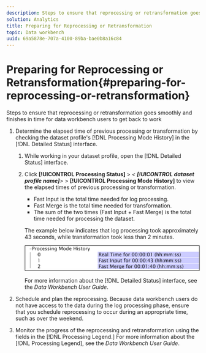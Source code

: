 ```yaml
---
description: Steps to ensure that reprocessing or retransformation goes smoothly and finishes in time for data workbench users to get back to work
solution: Analytics
title: Preparing for Reprocessing or Retransformation
topic: Data workbench
uuid: 69a5878e-707a-4100-89ba-bae0b8a16c84
---
```


# Preparing for Reprocessing or Retransformation{#preparing-for-reprocessing-or-retransformation}

Steps to ensure that reprocessing or retransformation goes smoothly and finishes in time for data workbench users to get back to work

1. Determine the elapsed time of previous processing or transformation by checking the dataset profile's [!DNL Processing Mode History] in the [!DNL Detailed Status] interface.

    1. While working in your dataset profile, open the [!DNL Detailed Status] interface. 
    1. Click **[!UICONTROL Processing Status]** > *< **[!UICONTROL dataset profile name]**>* > **[!UICONTROL Processing Mode History]** to view the elapsed times of previous processing or transformation.

        * Fast Input is the total time needed for log processing. 
        * Fast Merge is the total time needed for transformation. 
        * The sum of the two times (Fast Input + Fast Merge) is the total time needed for processing the dataset.

       The example below indicates that log processing took approximately 43 seconds, while transformation took less than 2 minutes.

       ![](assets/vis_DetailedStatus_ProcessingModeHistory.png)

       For more information about the [!DNL Detailed Status] interface, see the *Data Workbench User Guide*.

1. Schedule and plan the reprocessing. Because data workbench users do not have access to the data during the log processing phase, ensure that you schedule reprocessing to occur during an appropriate time, such as over the weekend.
1. Monitor the progress of the reprocessing and retransformation using the fields in the [!DNL Processing Legend.] For more information about the [!DNL Processing Legend], see the *Data Workbench User Guide*.

